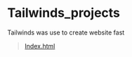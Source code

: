 # Tailwinds_projects
Tailwinds was use to create website fast
>[Index.html](https://github.com/shreyash00007/Tailwinds_projects/blob/main/index.html)
